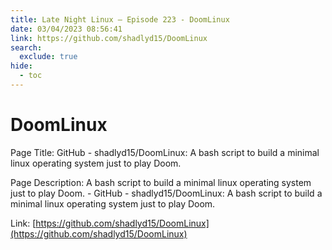 ```yaml
---
title: Late Night Linux – Episode 223 - DoomLinux
date: 03/04/2023 08:56:41
link: https://github.com/shadlyd15/DoomLinux
search:
  exclude: true
hide:
  - toc
---
```


# DoomLinux

Page Title: GitHub - shadlyd15/DoomLinux: A bash script to build a minimal linux operating system just to play Doom.

Page Description: A bash script to build a minimal linux operating system just to play Doom. - GitHub - shadlyd15/DoomLinux: A bash script to build a minimal linux operating system just to play Doom. 

Link: [https://github.com/shadlyd15/DoomLinux](https://github.com/shadlyd15/DoomLinux)